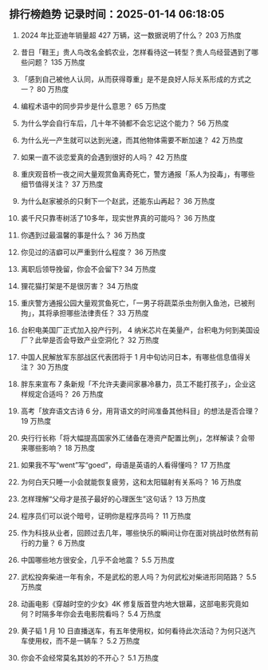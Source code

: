 
## 排行榜趋势 记录时间：2025-01-14 06:18:05
  
  1. 2024 年比亚迪年销量超 427 万辆，这一数据说明了什么？ 203 万热度
    
  2. 昔日「鞋王」贵人鸟改名金鹤农业，怎样看待这一转型？贵人鸟经营遇到了哪些问题？ 135 万热度
    
  3. 「感到自己被他人认同，从而获得尊重」是不是良好人际关系形成的方式之一？ 80 万热度
    
  4. 编程术语中的同步异步是什么意思？ 65 万热度
    
  5. 为什么学会自行车后，几十年不骑都不会忘记这个能力？ 56 万热度
    
  6. 为什么光一产生就可以达到光速，而其他物体需要不断加速？ 42 万热度
    
  7. 如果一直不谈恋爱真的会遇到很好的人吗？ 42 万热度
    
  8. 重庆观音桥一夜之间大量观赏鱼离奇死亡，警方通报「系人为投毒」，有哪些细节值得关注？ 37 万热度
    
  9. 为什么赵家被杀的只剩下一个赵武，还能东山再起？ 36 万热度
    
  10. 裘千尺只靠枣树活了10多年，现实世界真的可能吗？ 36 万热度
    
  11. 你遇到过最温馨的事是什么？ 36 万热度
    
  12. 你见过的洁癖可以严重到什么程度？ 36 万热度
    
  13. 离职后领导挽留，你会不会留下? 34 万热度
    
  14. 狸花猫打架是不是很厉害？ 34 万热度
    
  15. 重庆警方通报公园大量观赏鱼死亡，「一男子将蔬菜杀虫剂倒入鱼池，已被刑拘」，其将承担哪些法律责任？ 33 万热度
    
  16. 台积电美国厂正式加入投产行列， 4 纳米芯片在美量产，台积电为何到美国设厂？此举是否会导致产业空洞化？ 32 万热度
    
  17. 中国人民解放军东部战区代表团将于 1 月中旬访问日本，有哪些信息值得关注？ 30 万热度
    
  18. 胖东来宣布 7 条新规「不允许夫妻间家暴冷暴力，员工不能打孩子」，企业这样规定合适吗？ 26 万热度
    
  19. 高考「放弃语文古诗 6 分，用背语文的时间准备其他科目」的想法是否合理？ 19 万热度
    
  20. 央行行长称「将大幅提高国家外汇储备在港资产配置比例」，怎样解读？会带来哪些影响？ 18 万热度
    
  21. 如果我不写“went”写“goed”，母语是英语的人看得懂吗？ 17 万热度
    
  22. 为何白天只睡一小会就能恢复疲劳，这和太阳辐射有关系吗？ 16 万热度
    
  23. 怎样理解“父母才是孩子最好的心理医生”这句话？ 13 万热度
    
  24. 程序员们可以说个暗号，证明你是程序员吗？ 11 万热度
    
  25. 作为科技从业者，回顾过去几年，哪些快乐的瞬间让你在面对挑战时依然有前行的力量？ 6 万热度
    
  26. 中国哪些地方很安全，几乎不会地震？ 5.5 万热度
    
  27. 武松投奔柴进一年有余，不是武松的恩人吗？为何武松对柴进形同陌路？ 5.5 万热度
    
  28. 动画电影《穿越时空的少女》4K 修复版首登内地大银幕，这部电影究竟如何？时隔多年你会去电影院看吗？ 5.4 万热度
    
  29. 黄子韬 1 月 10 日直播送车，有五年使用权，如何看待此次活动？为何只送汽车使用权，而不是一辆车？ 5.2 万热度
    
  30. 你会不会经常莫名其妙的不开心？ 5.1 万热度
    